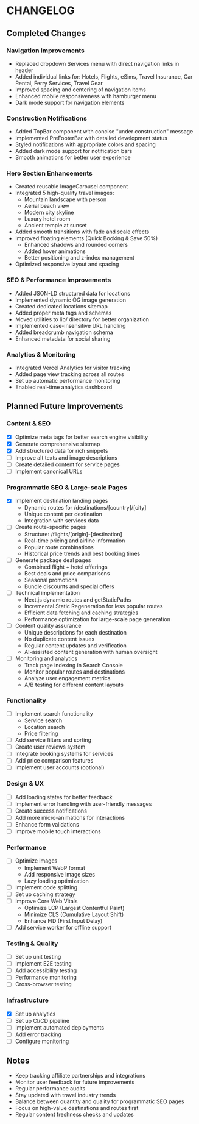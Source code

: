 # CHANGELOG

## Completed Changes

### Navigation Improvements
- Replaced dropdown Services menu with direct navigation links in header
- Added individual links for: Hotels, Flights, eSims, Travel Insurance, Car Rental, Ferry Services, Travel Gear
- Improved spacing and centering of navigation items
- Enhanced mobile responsiveness with hamburger menu
- Dark mode support for navigation elements

### Construction Notifications
- Added TopBar component with concise "under construction" message
- Implemented PreFooterBar with detailed development status
- Styled notifications with appropriate colors and spacing
- Added dark mode support for notification bars
- Smooth animations for better user experience

### Hero Section Enhancements
- Created reusable ImageCarousel component
- Integrated 5 high-quality travel images:
  * Mountain landscape with person
  * Aerial beach view
  * Modern city skyline
  * Luxury hotel room
  * Ancient temple at sunset
- Added smooth transitions with fade and scale effects
- Improved floating elements (Quick Booking & Save 50%)
  * Enhanced shadows and rounded corners
  * Added hover animations
  * Better positioning and z-index management
- Optimized responsive layout and spacing

### SEO & Performance Improvements
- Added JSON-LD structured data for locations
- Implemented dynamic OG image generation
- Created dedicated locations sitemap
- Added proper meta tags and schemas
- Moved utilities to lib/ directory for better organization
- Implemented case-insensitive URL handling
- Added breadcrumb navigation schema
- Enhanced metadata for social sharing

### Analytics & Monitoring
- Integrated Vercel Analytics for visitor tracking
- Added page view tracking across all routes
- Set up automatic performance monitoring
- Enabled real-time analytics dashboard

## Planned Future Improvements

### Content & SEO
- [x] Optimize meta tags for better search engine visibility
- [x] Generate comprehensive sitemap
- [x] Add structured data for rich snippets
- [ ] Improve alt texts and image descriptions
- [ ] Create detailed content for service pages
- [ ] Implement canonical URLs

### Programmatic SEO & Large-scale Pages
- [x] Implement destination landing pages
  * Dynamic routes for /destinations/[country]/[city]
  * Unique content per destination
  * Integration with services data
- [ ] Create route-specific pages
  * Structure: /flights/[origin]-[destination]
  * Real-time pricing and airline information
  * Popular route combinations
  * Historical price trends and best booking times
- [ ] Generate package deal pages
  * Combined flight + hotel offerings
  * Best deals and price comparisons
  * Seasonal promotions
  * Bundle discounts and special offers
- [ ] Technical implementation
  * Next.js dynamic routes and getStaticPaths
  * Incremental Static Regeneration for less popular routes
  * Efficient data fetching and caching strategies
  * Performance optimization for large-scale page generation
- [ ] Content quality assurance
  * Unique descriptions for each destination
  * No duplicate content issues
  * Regular content updates and verification
  * AI-assisted content generation with human oversight
- [ ] Monitoring and analytics
  * Track page indexing in Search Console
  * Monitor popular routes and destinations
  * Analyze user engagement metrics
  * A/B testing for different content layouts

### Functionality
- [ ] Implement search functionality
  * Service search
  * Location search
  * Price filtering
- [ ] Add service filters and sorting
- [ ] Create user reviews system
- [ ] Integrate booking systems for services
- [ ] Add price comparison features
- [ ] Implement user accounts (optional)

### Design & UX
- [ ] Add loading states for better feedback
- [ ] Implement error handling with user-friendly messages
- [ ] Create success notifications
- [ ] Add more micro-animations for interactions
- [ ] Enhance form validations
- [ ] Improve mobile touch interactions

### Performance
- [ ] Optimize images
  * Implement WebP format
  * Add responsive image sizes
  * Lazy loading optimization
- [ ] Implement code splitting
- [ ] Set up caching strategy
- [ ] Improve Core Web Vitals
  * Optimize LCP (Largest Contentful Paint)
  * Minimize CLS (Cumulative Layout Shift)
  * Enhance FID (First Input Delay)
- [ ] Add service worker for offline support

### Testing & Quality
- [ ] Set up unit testing
- [ ] Implement E2E testing
- [ ] Add accessibility testing
- [ ] Performance monitoring
- [ ] Cross-browser testing

### Infrastructure
- [x] Set up analytics
- [ ] Set up CI/CD pipeline
- [ ] Implement automated deployments
- [ ] Add error tracking
- [ ] Configure monitoring

## Notes
- Keep tracking affiliate partnerships and integrations
- Monitor user feedback for future improvements
- Regular performance audits
- Stay updated with travel industry trends
- Balance between quantity and quality for programmatic SEO pages
- Focus on high-value destinations and routes first
- Regular content freshness checks and updates
